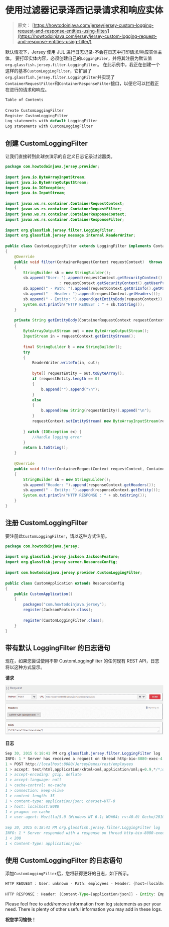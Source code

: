 # 使用过滤器记录泽西记录请求和响应实体

> 原文： [https://howtodoinjava.com/jersey/jersey-custom-logging-request-and-response-entities-using-filter/](https://howtodoinjava.com/jersey/jersey-custom-logging-request-and-response-entities-using-filter/)

默认情况下，Jersey 使用 JUL 进行日志记录-不会在日志中打印请求/响应实体主体。 要打印实体内容，必须创建自己的`LoggingFiler`，并将其注册为默认值`org.glassfish.jersey.filter.LoggingFilter`。 在此示例中，我正在创建一个这样的基本`CustomLoggingFilter`，它扩展了`org.glassfish.jersey.filter.LoggingFilter`并实现了`ContainerRequestFilter`和`ContainerResponseFilter`接口，以便它可以拦截正在进行的请求和响应。

```java
Table of Contents

Create CustomLoggingFilter
Register CustomLoggingFilter
Log statements with default LoggingFilter 
Log statements with CustomLoggingFilter
```

## 创建 CustomLoggingFilter

让我们直接转到此球衣演示的自定义日志记录过滤器类。

```java
package com.howtodoinjava.jersey.provider;

import java.io.ByteArrayInputStream;
import java.io.ByteArrayOutputStream;
import java.io.IOException;
import java.io.InputStream;

import javax.ws.rs.container.ContainerRequestContext;
import javax.ws.rs.container.ContainerRequestFilter;
import javax.ws.rs.container.ContainerResponseContext;
import javax.ws.rs.container.ContainerResponseFilter;

import org.glassfish.jersey.filter.LoggingFilter;
import org.glassfish.jersey.message.internal.ReaderWriter;

public class CustomLoggingFilter extends LoggingFilter implements ContainerRequestFilter, ContainerResponseFilter 
{
	@Override
	public void filter(ContainerRequestContext requestContext)	throws IOException 
	{
		StringBuilder sb = new StringBuilder();
		sb.append("User: ").append(requestContext.getSecurityContext().getUserPrincipal() == null ? "unknown"
						: requestContext.getSecurityContext().getUserPrincipal());
		sb.append(" - Path: ").append(requestContext.getUriInfo().getPath());
		sb.append(" - Header: ").append(requestContext.getHeaders());
		sb.append(" - Entity: ").append(getEntityBody(requestContext));
		System.out.println("HTTP REQUEST : " + sb.toString());
	}

	private String getEntityBody(ContainerRequestContext requestContext) 
	{
		ByteArrayOutputStream out = new ByteArrayOutputStream();
		InputStream in = requestContext.getEntityStream();

		final StringBuilder b = new StringBuilder();
		try 
		{
			ReaderWriter.writeTo(in, out);

			byte[] requestEntity = out.toByteArray();
			if (requestEntity.length == 0)
			{
				b.append("").append("\n");
			}
			else
			{
				b.append(new String(requestEntity)).append("\n");
			}
			requestContext.setEntityStream( new ByteArrayInputStream(requestEntity) );

		} catch (IOException ex) {
			//Handle logging error
		}
		return b.toString();
	}

	@Override
	public void filter(ContainerRequestContext requestContext, ContainerResponseContext responseContext) throws IOException 
	{
		StringBuilder sb = new StringBuilder();
		sb.append("Header: ").append(responseContext.getHeaders());
		sb.append(" - Entity: ").append(responseContext.getEntity());
		System.out.println("HTTP RESPONSE : " + sb.toString());
	}
}

```

## 注册 CustomLoggingFilter

要注册此`CustomLoggingFilter`，请以这种方式注册。

```java
package com.howtodoinjava.jersey;

import org.glassfish.jersey.jackson.JacksonFeature;
import org.glassfish.jersey.server.ResourceConfig;

import com.howtodoinjava.jersey.provider.CustomLoggingFilter;

public class CustomApplication extends ResourceConfig 
{
	public CustomApplication() 
	{
		packages("com.howtodoinjava.jersey");
		register(JacksonFeature.class);

		register(CustomLoggingFilter.class);
	}
}

```

## 带有默认 LoggingFilter 的日志语句

现在，如果您尝试使用不带 CustomLoggingFilter 的任何现有 REST API，日志将以这种方式显示。

**请求**

![Jersey-custom-logging](img/469f4bd4917358d1f9e9bda5b1752d8a.png)

**日志**

```java
Sep 30, 2015 6:18:41 PM org.glassfish.jersey.filter.LoggingFilter log
INFO: 1 * Server has received a request on thread http-bio-8080-exec-4
1 > POST http://localhost:8080/JerseyDemos/rest/employees
1 > accept: text/html,application/xhtml+xml,application/xml;q=0.9,*/*;q=0.8
1 > accept-encoding: gzip, deflate
1 > accept-language: null
1 > cache-control: no-cache
1 > connection: keep-alive
1 > content-length: 35
1 > content-type: application/json; charset=UTF-8
1 > host: localhost:8080
1 > pragma: no-cache
1 > user-agent: Mozilla/5.0 (Windows NT 6.1; WOW64; rv:40.0) Gecko/20100101 Firefox/40.0

Sep 30, 2015 6:18:41 PM org.glassfish.jersey.filter.LoggingFilter log
INFO: 1 * Server responded with a response on thread http-bio-8080-exec-4
1 < 200
1 < Content-Type: application/json
```

## 使用 CustomLoggingFilter 的日志语句

添加`CustomLoggingFilter`后，您将获得更好的日志，如下所示。

```java
HTTP REQUEST : User: unknown - Path: employees - Header: {host=[localhost:8080], user-agent=[Mozilla/5.0 (Windows NT 6.1; WOW64; rv:40.0) Gecko/20100101 Firefox/40.0], accept=, accept-language=[null], accept-encoding=[gzip, deflate], content-type=[application/json; charset=UTF-8], content-length=[35], connection=[keep-alive], pragma=[no-cache], cache-control=[no-cache]} - Entity: {"id":2,"name":"Alex Kolenchiskey"}

HTTP RESPONSE : Header: {Content-Type=[application/json]} - Entity: Employee [id=2, name=Alex Kolenchiskey]
```

Please feel free to add/remove information from log statements as per your need. There is plenty of other useful information you may add in these logs.

**祝您学习愉快！**